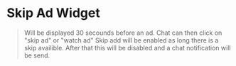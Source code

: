 # Skip Ad Widget
> Will be displayed 30 secounds before an ad. Chat can then click on "skip ad" or "watch ad"
> Skip add will be enabled as long there is a skip availible.
> After that this will be disabled and a chat notification will be send.
